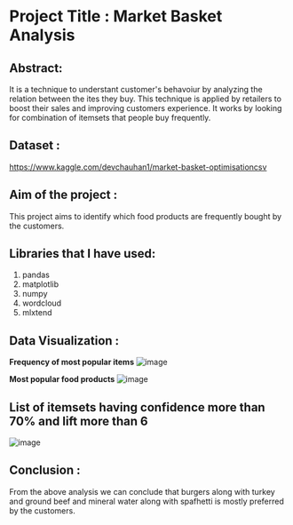 # Project Title : Market Basket Analysis

## Abstract:
It is a technique to understant customer's behavoiur by analyzing the relation between the ites they buy. This technique is applied by retailers to boost their sales and improving customers experience. It works by looking for combination of itemsets that people buy frequently.
 
## Dataset :
https://www.kaggle.com/devchauhan1/market-basket-optimisationcsv
 
## Aim of the project :
This project aims to identify which food products are frequently bought by the customers.

## Libraries that I have used:
1. pandas
2. matplotlib
3. numpy
4. wordcloud
5. mlxtend

## Data Visualization :

**Frequency of most popular items**
![image](https://user-images.githubusercontent.com/46518960/143446062-10eb5e6e-3a93-4750-8b14-984006d14780.png)

**Most popular food products**
![image](https://user-images.githubusercontent.com/46518960/143446150-1cf62e27-569a-4e10-98b9-c88dba98c87c.png)

## List of itemsets having confidence more than 70% and lift more than 6
![image](https://user-images.githubusercontent.com/46518960/143447318-543a063a-08b3-4d05-847f-90e3083693f5.png)


## Conclusion :
From the above analysis we can conclude that burgers along with turkey and ground beef and mineral water along with spafhetti is mostly preferred by the customers.

